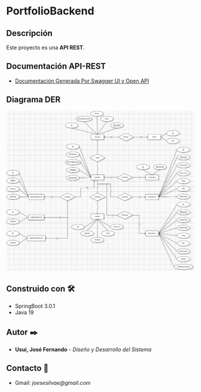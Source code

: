 # PortfolioBackend

## Descripción

Este proyecto es una <b>API REST</b>.

## Documentación <b>API-REST</b>

* [Documentación Generada Por Swagger UI y Open API](https://portfoliobackend-devusuisama.onrender.com/swagger-ui-devusuisama.document)

## Diagrama DER

![ScreenShot](sql/DERPortfolio.drawio.png)

## Construido con 🛠️

* SpringBoot 3.0.1
* Java 19

## Autor ✒️
* **Usui, José Fernando** - *Diseño y Desarrollo del Sistema*

## Contacto 📱
* Gmail: _joesesilvae@gmail.com_